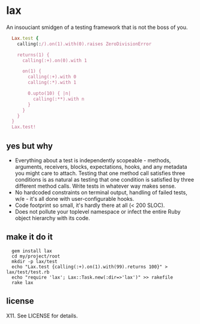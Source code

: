 lax
===
An insouciant smidgen of a testing framework that is not the boss of you.
```ruby
  Lax.test {
    calling(:/).on(1).with(0).raises ZeroDivisionError

    returns(1) {
      calling(:+).on(0).with 1

      on(1) {
        calling(:+).with 0
        calling(:*).with 1

        0.upto(10) { |n|
          calling(:**).with n
        }
      }
    }
  }
  Lax.test!
```
yes but why
-----------
* Everything about a test is independently scopeable - methods, arguments, receivers, blocks, expectations, hooks, and any metadata you might care to attach. Testing that one method call satisfies three conditions is as natural as testing that one condition is satisfied by three different method calls. Write tests in whatever way makes sense.
* No hardcoded constraints on terminal output, handling of failed tests, w/e - it's all done with user-configurable hooks.
* Code footprint so small, it's hardly there at all (< 200 SLOC).
* Does not pollute your toplevel namespace or infect the entire Ruby object hierarchy with its code.

make it do it
-------------
```shell
  gem install lax
  cd my/project/root
  mkdir -p lax/test
  echo "Lax.test {calling(:+).on(1).with(99).returns 100}" > lax/test/test.rb
  echo "require 'lax'; Lax::Task.new(:dir=>'lax')" >> rakefile
  rake lax
```

license
-------
X11. See LICENSE for details.

